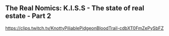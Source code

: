 ## The Real Nomics: K.I.S.S - The state of real estate - Part 2

<https://clips.twitch.tv/KnottyPiliablePidgeonBloodTrail-cdbXT0FmZePySbFZ>
